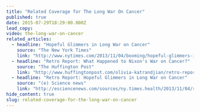 ```yaml
---
title: "Related Coverage for The Long War On Cancer"
published: true
date: 2015-07-29T18:29:00.000Z
lead_copy:
video: the-long-war-on-cancer
related_articles:
  - headline: "Hopeful Glimmers in Long War on Cancer"
    source: "The New York Times"
    link: "http://www.nytimes.com/2013/11/04/booming/hopeful-glimmers-in-long-war-on-cancer.html?ref=booming"
  - headline: "Retro Report: What Happened to Nixon's War on Cancer?"
    source: "The Huffington Post"
    link: "http://www.huffingtonpost.com/olivia-katrandjian/retro-report-nixon-cancer_b_4182302.html"
  - headline: "Retro Report: Hopeful Glimmers in Long War on Cancer"
    source: "(e) Science news"
    link: "http://esciencenews.com/sources/ny.times.health/2013/11/04/retro.report.hopeful.glimmers.long.war.cancer"
hide_content: true
slug: related-coverage-for-the-long-war-on-cancer
---
```


